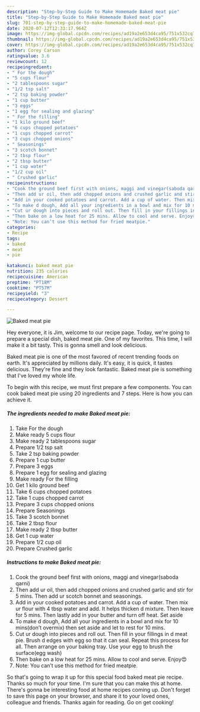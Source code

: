 ```yaml
---
description: "Step-by-Step Guide to Make Homemade Baked meat pie"
title: "Step-by-Step Guide to Make Homemade Baked meat pie"
slug: 701-step-by-step-guide-to-make-homemade-baked-meat-pie
date: 2020-07-12T12:33:17.964Z
image: https://img-global.cpcdn.com/recipes/ad19a2e653d4ca95/751x532cq70/baked-meat-pie-recipe-main-photo.jpg
thumbnail: https://img-global.cpcdn.com/recipes/ad19a2e653d4ca95/751x532cq70/baked-meat-pie-recipe-main-photo.jpg
cover: https://img-global.cpcdn.com/recipes/ad19a2e653d4ca95/751x532cq70/baked-meat-pie-recipe-main-photo.jpg
author: Corey Carson
ratingvalue: 3.6
reviewcount: 12
recipeingredient:
- " For the dough"
- "5 cups flour"
- "2 tablespoons sugar"
- "1/2 tsp salt"
- "2 tsp baking powder"
- "1 cup butter"
- "3 eggs"
- "1 egg for sealing and glazing"
- " For the filling"
- "1 kilo ground beef"
- "6 cups chopped potatoes"
- "1 cups chopped carrot"
- "3 cups chopped onions"
- " Seasonings"
- "3 scotch bonnet"
- "2 tbsp flour"
- "2 tbsp butter"
- "1 cup water"
- "1/2 cup oil"
- " Crushed garlic"
recipeinstructions:
- "Cook the ground beef first with onions, maggi and vinegar(saboda qarni)"
- "Then add ur oil, then add chopped onions and crushed garlic and stir for 5 mins. Then add ur scotch bonnet and seasonings."
- "Add in your cooked potatoes and carrot. Add a cup of water. Then mix ur flour with 4 tbsp water and add. It helps thicken d mixture. Then leave for 5 mins. Then lastly add in your butter and turn off heat. Set aside"
- "To make d dough, Add all your ingredients in a bowl and mix for 10 mins(don’t overmix) then set aside and let to rest for 10 mins."
- "Cut ur dough into pieces and roll out. Then fill in your fillings in d meat pie. Brush d edges with egg so that it can seal. Repeat this process for all. Then arrange on your baking tray. Use your egg to brush the surface(egg wash)"
- "Then bake on a low heat for 25 mins. Allow to cool and serve. Enjoy😍"
- "Note: You can’t use this method for fried meatpie."
categories:
- Recipe
tags:
- baked
- meat
- pie

katakunci: baked meat pie 
nutrition: 235 calories
recipecuisine: American
preptime: "PT18M"
cooktime: "PT57M"
recipeyield: "3"
recipecategory: Dessert

---
```



![Baked meat pie](https://img-global.cpcdn.com/recipes/ad19a2e653d4ca95/751x532cq70/baked-meat-pie-recipe-main-photo.jpg)

Hey everyone, it is Jim, welcome to our recipe page. Today, we're going to prepare a special dish, baked meat pie. One of my favorites. This time, I will make it a bit tasty. This is gonna smell and look delicious.



Baked meat pie is one of the most favored of recent trending foods on earth. It's appreciated by millions daily. It's easy, it is quick, it tastes delicious. They're fine and they look fantastic. Baked meat pie is something that I've loved my whole life.


To begin with this recipe, we must first prepare a few components. You can cook baked meat pie using 20 ingredients and 7 steps. Here is how you can achieve it.

<!--inarticleads1-->

##### The ingredients needed to make Baked meat pie:

1. Take  For the dough
1. Make ready 5 cups flour
1. Make ready 2 tablespoons sugar
1. Prepare 1/2 tsp salt
1. Take 2 tsp baking powder
1. Prepare 1 cup butter
1. Prepare 3 eggs
1. Prepare 1 egg for sealing and glazing
1. Make ready  For the filling
1. Get 1 kilo ground beef
1. Take 6 cups chopped potatoes
1. Take 1 cups chopped carrot
1. Prepare 3 cups chopped onions
1. Prepare  Seasonings
1. Take 3 scotch bonnet
1. Take 2 tbsp flour
1. Make ready 2 tbsp butter
1. Get 1 cup water
1. Prepare 1/2 cup oil
1. Prepare  Crushed garlic




<!--inarticleads2-->

##### Instructions to make Baked meat pie:

1. Cook the ground beef first with onions, maggi and vinegar(saboda qarni)
1. Then add ur oil, then add chopped onions and crushed garlic and stir for 5 mins. Then add ur scotch bonnet and seasonings.
1. Add in your cooked potatoes and carrot. Add a cup of water. Then mix ur flour with 4 tbsp water and add. It helps thicken d mixture. Then leave for 5 mins. Then lastly add in your butter and turn off heat. Set aside
1. To make d dough, Add all your ingredients in a bowl and mix for 10 mins(don’t overmix) then set aside and let to rest for 10 mins.
1. Cut ur dough into pieces and roll out. Then fill in your fillings in d meat pie. Brush d edges with egg so that it can seal. Repeat this process for all. Then arrange on your baking tray. Use your egg to brush the surface(egg wash)
1. Then bake on a low heat for 25 mins. Allow to cool and serve. Enjoy😍
1. Note: You can’t use this method for fried meatpie.




So that's going to wrap it up for this special food baked meat pie recipe. Thanks so much for your time. I'm sure that you can make this at home. There's gonna be interesting food at home recipes coming up. Don't forget to save this page on your browser, and share it to your loved ones, colleague and friends. Thanks again for reading. Go on get cooking!
